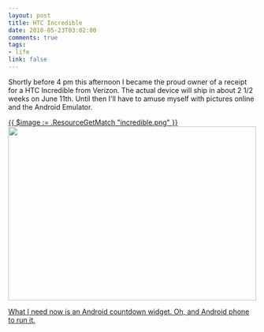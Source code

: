 ```yaml
--- 
layout: post
title: HTC Incredible
date: 2010-05-23T03:02:00
comments: true
tags:
- life
link: false
---
```

Shortly before 4 pm this afternoon I became the proud owner of a receipt for a HTC Incredible from Verizon. The actual device will ship in about 2 1/2 weeks on June 11th. Until then I'll have to amuse myself with pictures online and the Android Emulator.

<a href="https://zanshin.net/images/incredible.png">{{ $image := .ResourceGetMatch "incredible.png" }}
<img src="{{ $image.RelPermalink }}" class="aligncenter size-full wp-image-2345" title="incredible" alt="" width="503" height="353" >

What I need now is an Android countdown widget. Oh, and Android phone to run it.
